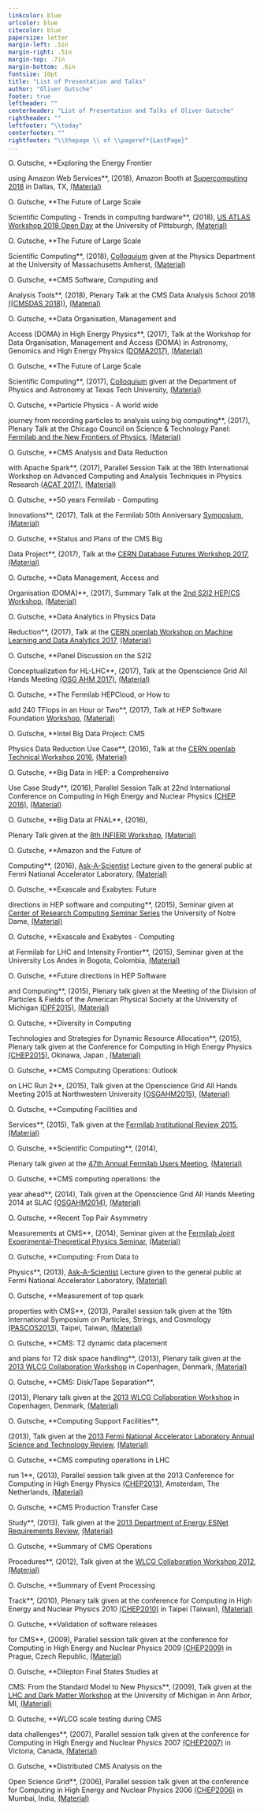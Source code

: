 ```yaml
---
linkcolor: blue
urlcolor: blue
citecolor: blue
papersize: letter
margin-left: .5in
margin-right: .5in
margin-top: .7in
margin-bottom: .6in
fontsize: 10pt
title: "List of Presentation and Talks"
author: "Oliver Gutsche"
footer: true
leftheader: ""
centerheader: "List of Presentation and Talks of Oliver Gutsche"
rightheader: ""
leftfooter: "\\today"
centerfooter: ""
rightfooter: "\\thepage \\ of \\pageref*{LastPage}"
...
```



<!--#ref-Gutsche:2018aad-->O. Gutsche, **Exploring the Energy Frontier
using Amazon Web Services**, (2018), Amazon Booth at [Supercomputing
2018](https://sc18.supercomputing.org) in Dallas, TX,
[(Material)](https://docs.google.com/presentation/d/1sVPery_3J5lb-QrsDshd-N6MaE1khgaKFkZ5lJ2P7K4/edit?usp=sharing)

<!--#ref-Gutsche:2018aac-->O. Gutsche, **The Future of Large Scale
Scientific Computing - Trends in computing hardware**, (2018), [US ATLAS
Workshop 2018 Open Day](https://indico.cern.ch/event/732285/) at the
University of Pittsburgh,
[(Material)](https://indico.cern.ch/event/732285/contributions/3021322/attachments/1695150/2728277/180730_-_Atlas_Workshop_Open_Day_-_Gutsche_-_Trends_in_Hardware.pdf)

<!--#ref-Gutsche:2018aab-->O. Gutsche, **The Future of Large Scale
Scientific Computing**, (2018),
[Colloquium](http://www.physics.umass.edu/events/2018-04-06-future-large-scale-scientific-computing)
given at the Physics Department at the University of Massachusetts
Amherst, [(Material)](http://bit.ly/2HfW3T9)

<!--#ref-Gutsche:2018aaa-->O. Gutsche, **CMS Software, Computing and
Analysis Tools**, (2018), Plenary Talk at the CMS Data Analysis School
2018 [((CMSDAS 2018))](https://indico.cern.ch/event/662371/),
[(Material)](https://indico.cern.ch/event/662371/contributions/2704696/attachments/1514569/2495560/180108_-_CMSDAS_-_Software_Computing__Analysis.pdf)

<!--#ref-Gutsche:2017aaj-->O. Gutsche, **Data Organisation, Management and
Access (DOMA) in High Energy Physics**, (2017), Talk at the Workshop for
Data Organisation, Management and Access (DOMA) in Astronomy, Genomics
and High Energy Physics
[(DOMA2017)](https://indico.cern.ch/event/669506/),
[(Material)](https://indico.cern.ch/event/669506/contributions/2782205/attachments/1560005/2455367/171116_-_DOMA_workshop_-_HEP_Data_Management_Introduction.pdf)

<!--#ref-Gutsche:2017aai-->O. Gutsche, **The Future of Large Scale
Scientific Computing**, (2017),
[Colloquium](http://www.depts.ttu.edu/phas/News_and_Events/Colloquia/F2017_abs/Colloquium10-24-17_Gutsche.pdf)
given at the Department of Physics and Astronomy at Texas Tech
University, [(Material)](https://goo.gl/iGtivw)

<!--#ref-Gutsche:2017aah-->O. Gutsche, **Particle Physics - A world wide
journey from recording particles to analysis using big computing**,
(2017), Plenary Talk at the Chicago Council on Science & Technology
Panel: [Fermilab and the New Frontiers of
Physics](http://www.c2st.org/event/2017/09/fermilab-and-new-frontiers-physics),
[(Material)](https://goo.gl/wDB5SU)

<!--#ref-Gutsche:2017aag-->O. Gutsche, **CMS Analysis and Data Reduction
with Apache Spark**, (2017), Parallel Session Talk at the 18th
International Workshop on Advanced Computing and Analysis Techniques in
Physics Research [(ACAT 2017)](https://indico.cern.ch/event/567550/),
[(Material)](https://indico.cern.ch/event/567550/contributions/2629602/attachments/1511348/2357033/170822_-_ACAT2017_-_Gutsche_-_CMS_Analysis_and_Data_Reduction_with_Apache_Spark.pdf)

<!--#ref-Gutsche:2017aaf-->O. Gutsche, **50 years Fermilab - Computing
Innovations**, (2017), Talk at the Fermilab 50th Anniversary
[Symposium](https://indico.fnal.gov/event/12923/other-view?view=standard),
[(Material)](https://indico.fnal.gov/event/12923/session/7/contribution/38/material/slides/0.pdf)

<!--#ref-Gutsche:2017aae-->O. Gutsche, **Status and Plans of the CMS Big
Data Project**, (2017), Talk at the [CERN Database Futures Workshop
2017](https://indico.cern.ch/event/615499/overview),
[(Material)](https://indico.cern.ch/event/615499/contributions/2595656/attachments/1466741/2267840/170529_-_Status_and_Plans_of_the_CMS_Big_Data_Project.pdf)

<!--#ref-Gutsche:2017aad-->O. Gutsche, **Data Management, Access and
Organisation (DOMA)**, (2017), Summary Talk at the [2nd S2I2 HEP/CS
Workshop](https://indico.cern.ch/event/622920/overview),
[(Material)](https://indico.cern.ch/event/622920/contributions/2578759/attachments/1453378/2241927/170503_-_CS-HEP_S2I2_workshop_-_data_management_parallel_session_-_Summary.pdf)

<!--#ref-Gutsche:2017aac-->O. Gutsche, **Data Analytics in Physics Data
Reduction**, (2017), Talk at the [CERN openlab Workshop on Machine
Learning and Data Analytics
2017](https://indico.cern.ch/event/627852/overview),
[(Material)](https://indico.cern.ch/event/627852/contributions/2548016/attachments/1450704/2236815/170427_-_Data_Analytics_-_Physics_Data_Reduction.pdf)

<!--#ref-Gutsche:2017aab-->O. Gutsche, **Panel Discussion on the S2I2
Conceptualization for HL-LHC**, (2017), Talk at the Openscience Grid All
Hands Meeting [(OSG AHM
2017)](https://indico.fnal.gov/event/12973/overview),
[(Material)](https://goo.gl/nQx2K2)

<!--#ref-Gutsche:2017aaa-->O. Gutsche, **The Fermilab HEPCloud, or How to
add 240 TFlops in an Hour or Two**, (2017), Talk at HEP Software
Foundation
[Workshop](https://indico.cern.ch/event/570249/timetable/?view=standard),
[(Material)](https://indico.cern.ch/event/570249/contributions/2423184/attachments/1400468/2137237/170123_-_HSF_CWP_HEPCloud_-_Gutsche.pdf)

<!--#ref-Gutsche:2016aad-->O. Gutsche, **Intel Big Data Project: CMS
Physics Data Reduction Use Case**, (2016), Talk at the [CERN openlab
Technical Workshop 2016](https://indico.cern.ch/event/575212/),
[(Material)](https://indico.cern.ch/event/575212/contributions/2361379/attachments/1385967/2109083/161209_-_Gutsche_-_CMS_Physics_Data_Reduction.pdf)

<!--#ref-Gutsche:2016aac-->O. Gutsche, **Big Data in HEP: a Comprehensive
Use Case Study**, (2016), Parallel Session Talk at 22nd International
Conference on Computing in High Energy and Nuclear Physics [(CHEP
2016)](http://chep2016.org),
[(Material)](https://indico.cern.ch/event/505613/contributions/2228345/attachments/1347701/2045001/Oral-360.pdf)

<!--#ref-Gutsche:2016aab-->O. Gutsche, **Big Data at FNAL**, (2016),
Plenary Talk given at the [8th INFIERI
Workshop](https://indico.cern.ch/event/557734/),
[(Material)](https://indico.cern.ch/event/557734/contributions/2331004/attachments/1358570/2054785/161020_-_Gutsche_-_Big_Data_at_FNAL.pdf)

<!--#ref-Gutsche:2016aaa-->O. Gutsche, **Amazon and the Future of
Computing**, (2016),
[Ask-A-Scientist](http://ed.fnal.gov/programs/tours/ask-a-scientist.shtml)
Lecture given to the general public at Fermi National Accelerator
Laboratory,
[(Material)](http://home.fnal.gov/~peterg/Ask-a-Scientist/Gutsche_10jan2016_Amazon.pdf)

<!--#ref-Gutsche:2015aaf-->O. Gutsche, **Exascale and Exabytes: Future
directions in HEP software and computing**, (2015), Seminar given at
[Center of Research Computing Seminar
Series](https://crc.nd.edu/index.php/news-events/seminar-series?limitstart=0)
the University of Notre Dame,
[(Material)](https://crc.nd.edu/index.php/news-events/seminar-series/236-oliver-gutsche-seminar)

<!--#ref-Gutsche:2015aae-->O. Gutsche, **Exascale and Exabytes - Computing
at Fermilab for LHC and Intensity Frontier**, (2015), Seminar given at
the University Los Andes in Bogota, Colombia,
[(Material)](http://cd-docdb.fnal.gov/cgi-bin/ShowDocument?docid=5595)

<!--#ref-Gutsche:2015aad-->O. Gutsche, **Future directions in HEP Software
and Computing**, (2015), Plenary talk given at the Meeting of the
Division of Particles & Fields of the American Physical Society at the
University of Michigan
[(DPF2015)](https://indico.cern.ch/event/361123/),
[(Material)](https://indico.cern.ch/event/361123/contributions/856386/attachments/1137189/1627708/150806_-_Oliver_Gutsche_-_DPF2015_-_Future_directions_in_HEP_Software_and_Computing.pdf)

<!--#ref-Gutsche:2015aac-->O. Gutsche, **Diversity in Computing
Technologies and Strategies for Dynamic Resource Allocation**, (2015),
Plenary talk given at the Conference for Computing in High Energy
Physics [(CHEP2015)](http://chep2015.kek.jp), Okinawa, Japan ,
[(Material)](https://indico.cern.ch/event/304944/contributions/1672295/attachments/578531/796671/150415_-_CHEP2015_-_Diversity_in_Computing_Technologies_and_Strategies_for_Dynamic_Resource_Allocation.pdf)

<!--#ref-Gutsche:2015aab-->O. Gutsche, **CMS Computing Operations: Outlook
on LHC Run 2**, (2015), Talk given at the Openscience Grid All Hands
Meeting 2015 at Northwestern University
[(OSGAHM2015)](http://sites.northwestern.edu/osg-ahm2015/),
[(Material)](https://indico.cern.ch/event/373091/contributions/884894/attachments/742805/1018954/150323_-_OSG_AHM_-_Outlook_on_LHC_Run_2.pdf)

<!--#ref-Gutsche:2015aaa-->O. Gutsche, **Computing Facilities and
Services**, (2015), Talk given at the [Fermilab Institutional Review
2015](https://indico.fnal.gov/event/9353/overview),
[(Material)](https://indico.fnal.gov/event/9353/contribution/29/material/0/0.pdf)

<!--#ref-Gutsche:2014aac-->O. Gutsche, **Scientific Computing**, (2014),
Plenary talk given at the [47th Annual Fermilab Users
Meeting](https://indico.fnal.gov/event/8126/),
[(Material)](https://indico.fnal.gov/event/8126/session/10/contribution/28/material/slides/0.pdf)

<!--#ref-Gutsche:2014aab-->O. Gutsche, **CMS computing operations: the
year ahead**, (2014), Talk given at the Openscience Grid All Hands
Meeting 2014 at SLAC
[(OSGAHM2014)](https://indico.fnal.gov/event/7207/),
[(Material)](https://indico.cern.ch/event/307084/contributions/1677658/attachments/585387/805784/140407_OSG_All_Hands_Gutsche_CMS_Operations.pdf)

<!--#ref-Gutsche:2014aaa-->O. Gutsche, **Recent Top Pair Asymmetry
Measurements at CMS**, (2014), Seminar given at the [Fermilab Joint
Experimental-Theoretical Physics Seminar](http://theory.fnal.gov/jetp/),
[(Material)](http://web.fnal.gov/organization/theory/JETP/2014/140214_Gutsche_Top_Asymmetries_At_CMS.pdf)

<!--#ref-Gutsche:2013aag-->O. Gutsche, **Computing: From Data to
Physics**, (2013),
[Ask-A-Scientist](http://ed.fnal.gov/programs/tours/ask-a-scientist.shtml)
Lecture given to the general public at Fermi National Accelerator
Laboratory,
[(Material)](http://home.fnal.gov/~peterg/Ask-a-Scientist/Gutsche_Computing_1dec2013.pdf)

<!--#ref-Gutsche:2013aaf-->O. Gutsche, **Measurement of top quark
properties with CMS**, (2013), Parallel session talk given at the 19th
International Symposium on Particles, Strings, and Cosmology
[(PASCOS2013)](http://phy.ncu.edu.tw/hep/pascos2013/), Taipei, Taiwan,
[(Material)](https://indico.cern.ch/event/282414/contributions/643467/attachments/519717/717055/131124_gutsche_pascos_cms_top_properties.pdf)

<!--#ref-Gutsche:2013aae-->O. Gutsche, **CMS: T2 dynamic data placement
and plans for T2 disk space handling**, (2013), Plenary talk given at
the [2013 WLCG Collaboration
Workshop](https://indico.cern.ch/event/251191/) in Copenhagen, Denmark,
[(Material)](https://indico.cern.ch/event/251191/contributions/551404/attachments/436663/605928/131111_cms_dynamic_data_placement_and_cache_release.pdf)

<!--#ref-Gutsche:2013aad-->O. Gutsche, **CMS: Disk/Tape Separation**,
(2013), Plenary talk given at the [2013 WLCG Collaboration
Workshop](https://indico.cern.ch/event/251191/) in Copenhagen, Denmark,
[(Material)](https://indico.cern.ch/event/251191/contributions/551426/attachments/436677/605949/20131111-disktape.pdf)

<!--#ref-Gutsche:2013aac-->O. Gutsche, **Computing Support Facilities**,
(2013), Talk given at the [2013 Fermi National Accelerator Laboratory
Annual Science and Technology
Review](https://indico.fnal.gov/event/6589/),
[(Material)](https://indico.fnal.gov/event/6589/session/7/contribution/33/material/2/0.pdf)

<!--#ref-Gutsche:2013aab-->O. Gutsche, **CMS computing operations in LHC
run 1**, (2013), Parallel session talk given at the 2013 Conference for
Computing in High Energy Physics [(CHEP2013)](http://www.chep2013.org),
Amsterdam, The Netherlands,
[(Material)](https://indico.cern.ch/event/214784/contributions/1512450/attachments/340856/475677/131017_chep_cms_computing_operations_lhc_run_1.pdf)

<!--#ref-Gutsche:2013aaa-->O. Gutsche, **CMS Production Transfer Case
Study**, (2013), Talk given at the [2013 Department of Energy ESNet
Requirements
Review](https://es.net/science-engagement/science-requirements-reviews/network-requirements-reviews/previous-reviews/hep-np-requirements-review-2/),
[(Material)](https://www.dropbox.com/s/1qfhn8opvpo4urd/130820_ESNet_Review.pdf?dl=0)

<!--#ref-Gutsche:2012aaa-->O. Gutsche, **Summary of CMS Operations
Procedures**, (2012), Talk given at the [WLCG Collaboration Workshop
2012](https://indico.cern.ch/event/146547/),
[(Material)](https://indico.cern.ch/event/146547/contributions/174492/subcontributions/16565/attachments/140260/198930/120519_wlcg_workshop_ops_status.pdf)

<!--#ref-Gutsche:2010aaa-->O. Gutsche, **Summary of Event Processing
Track**, (2010), Plenary talk given at the conference for Computing in
High Energy and Nuclear Physics 2010
[(CHEP2010)](http://event.twgrid.org/chep2010/) in Taipei (Taiwan),
[(Material)](https://www.dropbox.com/s/8fctqtz2i9ac5z4/101022_chep10_event_processing_summary.pdf?dl=0)

<!--#ref-Gutsche:2009aab-->O. Gutsche, **Validation of software releases
for CMS**, (2009), Parallel session talk given at the conference for
Computing in High Energy and Nuclear Physics 2009
[(CHEP2009)](http://www.particle.cz/conferences/chep2009/) in Prague,
Czech Republic,
[(Material)](https://indico.cern.ch/event/35523/contributions/839956/attachments/705285/968243/090323_chep09_release_validation.pdf)

<!--#ref-Gutsche:2009aaa-->O. Gutsche, **Dilepton Final States Studies at
CMS: From the Standard Model to New Physics**, (2009), Talk given at the
[LHC and Dark Matter
Workshop](http://www.umich.edu/~mctp/SciPrgPgs/events/2009/LHC/index.html)
at the University of Michigan in Ann Arbor, MI,
[(Material)](http://www.umich.edu/~mctp/SciPrgPgs/events/2009/LHC/talks/090109_cms_dilepton(oliver).pdf)

<!--#ref-Gutsche:2007aaa-->O. Gutsche, **WLCG scale testing during CMS
data challenges**, (2007), Parallel session talk given at the conference
for Computing in High Energy and Nuclear Physics 2007
[(CHEP2007)](https://web.archive.org/web/20110128230030/http://www.chep2007.com/)
in Victoria, Canada,
[(Material)](https://indico.cern.ch/event/3580/contributions/1768547/attachments/712668/978384/070903_chep07_gutsche_wlcg_scale_tests.pdf)

<!--#ref-Gutsche:2006aaa-->O. Gutsche, **Distributed CMS Analysis on the
Open Science Grid**, (2006), Parallel session talk given at the
conference for Computing in High Energy and Nuclear Physics 2006
[(CHEP2006)](https://web.archive.org/web/20110316032638/http://www.tifr.res.in/~chep06/)
in Mumbai, India,
[(Material)](https://indico.cern.ch/event/408139/contributions/979650/attachments/815512/1117428/060215_chep_osg.pdf)

